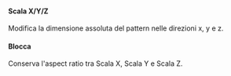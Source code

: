 
#### Scala X/Y/Z
Modifica la dimensione assoluta del pattern nelle direzioni x, y e z.

#### Blocca
Conserva l'aspect ratio tra Scala X, Scala Y e Scala Z.